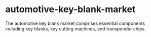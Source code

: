 # automotive-key-blank-market
The automotive key blank market comprises essential components including key blanks, key cutting machines, and transponder chips.
